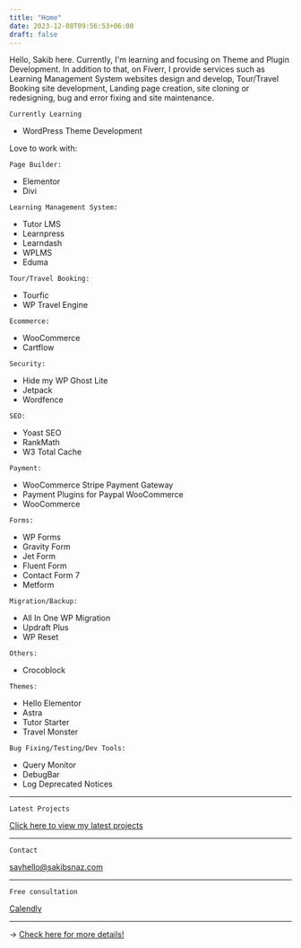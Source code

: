 ```yaml
---
title: "Home"
date: 2023-12-08T09:56:53+06:00
draft: false
---
```


Hello, Sakib here. Currently, I'm learning and focusing on Theme and Plugin Development. In addition to that, on Fiverr, I provide services such as Learning Management System websites design and develop, Tour/Travel Booking site development, Landing page creation, site cloning or redesigning, bug and error fixing and site maintenance.

```
Currently Learning
```
- WordPress Theme Development

Love to work with:

```
Page Builder:
```
  - Elementor
  - Divi

```
Learning Management System:
```
  - Tutor LMS
  - Learnpress
  - Learndash
  - WPLMS
  - Eduma

```
Tour/Travel Booking:
```
  - Tourfic
  - WP Travel Engine

```
Ecommerce:
```
  - WooCommerce
  - Cartflow

```
Security:
```
  - Hide my WP Ghost Lite
  - Jetpack
  - Wordfence

```
SEO:
```
  - Yoast SEO
  - RankMath
  - W3 Total Cache

```
Payment:
```
  - WooCommerce Stripe Payment Gateway
  - Payment Plugins for Paypal WooCommerce
  - WooCommerce

```
Forms:
```
  - WP Forms
  - Gravity Form
  - Jet Form
  - Fluent Form
  - Contact Form 7
  - Metform

```
Migration/Backup:
```
  - All In One WP Migration
  - Updraft Plus
  - WP Reset

```
Others:
```
  - Crocoblock

```
Themes:
```
  - Hello Elementor
  - Astra
  - Tutor Starter
  - Travel Monster

```
Bug Fixing/Testing/Dev Tools:
```
  - Query Monitor
  - DebugBar
  - Log Deprecated Notices

---

```
Latest Projects
```

[Click here to view my latest projects](https://www.sakibsnaz.com/projects)

---

```
Contact
```
sayhello@sakibsnaz.com

---

```
Free consultation
```
[Calendly](https://www.calendly.com/sakibsnaz)

---


→ [Check here for more details!](https://www.linkedin.com/in/sakibsnaz/)

